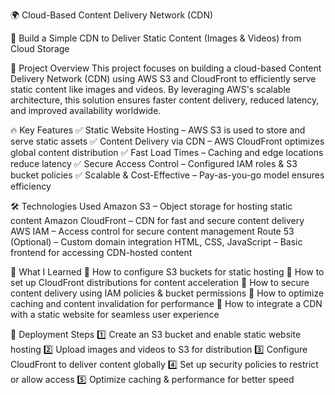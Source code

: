 🌍 Cloud-Based Content Delivery Network (CDN)

🚀 Build a Simple CDN to Deliver Static Content (Images & Videos) from Cloud Storage

📌 Project Overview
This project focuses on building a cloud-based Content Delivery Network (CDN) using AWS S3 and CloudFront to efficiently serve static content like images and videos. By leveraging AWS's scalable architecture, this solution ensures faster content delivery, reduced latency, and improved availability worldwide.

🔥 Key Features
✅ Static Website Hosting – AWS S3 is used to store and serve static assets
✅ Content Delivery via CDN – AWS CloudFront optimizes global content distribution
✅ Fast Load Times – Caching and edge locations reduce latency
✅ Secure Access Control – Configured IAM roles & S3 bucket policies
✅ Scalable & Cost-Effective – Pay-as-you-go model ensures efficiency

🛠️ Technologies Used
Amazon S3 – Object storage for hosting static content
Amazon CloudFront – CDN for fast and secure content delivery
AWS IAM – Access control for secure content management
Route 53 (Optional) – Custom domain integration
HTML, CSS, JavaScript – Basic frontend for accessing CDN-hosted content

📖 What I Learned
🔹 How to configure S3 buckets for static hosting
🔹 How to set up CloudFront distributions for content acceleration
🔹 How to secure content delivery using IAM policies & bucket permissions
🔹 How to optimize caching and content invalidation for performance
🔹 How to integrate a CDN with a static website for seamless user experience

🚀 Deployment Steps
1️⃣ Create an S3 bucket and enable static website hosting
2️⃣ Upload images and videos to S3 for distribution
3️⃣ Configure CloudFront to deliver content globally
4️⃣ Set up security policies to restrict or allow access
5️⃣ Optimize caching & performance for better speed


